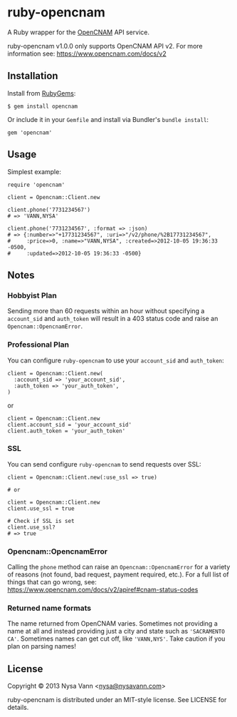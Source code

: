 # ruby-opencnam

A Ruby wrapper for the [OpenCNAM](http://www.opencnam.com/) API service.

ruby-opencnam v1.0.0 only supports OpenCNAM API v2. For more information see:
https://www.opencnam.com/docs/v2

## Installation

Install from [RubyGems](http://rubygems.org/):

    $ gem install opencnam

Or include it in your `Gemfile` and install via Bundler's `bundle install`:

    gem 'opencnam'

## Usage

Simplest example:

    require 'opencnam'

    client = Opencnam::Client.new

    client.phone('7731234567')
    # => 'VANN,NYSA'

    client.phone('7731234567', :format => :json)
    # => {:number=>"+17731234567", :uri=>"/v2/phone/%2B17731234567",
    #     :price=>0, :name=>"VANN,NYSA", :created=>2012-10-05 19:36:33 -0500,
    #     :updated=>2012-10-05 19:36:33 -0500}

## Notes

### Hobbyist Plan
Sending more than 60 requests within an hour without specifying a `account_sid` and `auth_token` will result in a 403 status code and raise an `Opencnam::OpencnamError`.

### Professional Plan
You can configure `ruby-opencnam` to use your `account_sid` and `auth_token`:

    client = Opencnam::Client.new(
      :account_sid => 'your_account_sid',
      :auth_token => 'your_auth_token',
    )

or

    client = Opencnam::Client.new
    client.account_sid = 'your_account_sid'
    client.auth_token = 'your_auth_token'

### SSL
You can send configure `ruby-opencnam` to send requests over SSL:

    client = Opencnam::Client.new(:use_ssl => true)

    # or

    client = Opencnam::Client.new
    client.use_ssl = true

    # Check if SSL is set
    client.use_ssl?
    # => true

### Opencnam::OpencnamError
Calling the `phone` method can raise an `Opencnam::OpencnamError` for a variety of reasons (not found, bad request, payment required, etc.). For a full list of things that can go wrong, see:
https://www.opencnam.com/docs/v2/apiref#cnam-status-codes

### Returned name formats
The name returned from OpenCNAM varies. Sometimes not providing a name at all and instead providing just a city and state such as `'SACRAMENTO CA'`. Sometimes names can get cut off, like `'VANN,NYS'`. Take caution if you plan on parsing names!

## License

Copyright &copy; 2013 Nysa Vann <<nysa@nysavann.com>>

ruby-opencnam is distributed under an MIT-style license. See LICENSE for details.

